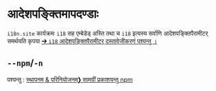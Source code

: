# आदेशपङ्क्तिमापदण्डाः

`i18n.site` कार्यक्रमः `i18` सह एम्बेडेड् अस्ति तथा च `i18` इत्यस्य सर्वाणि आदेशपङ्क्तिपैरामीटर् समर्थयति कृपया [➔ `i18` आदेशपङ्क्तिपैरामीटर् दस्तावेजीकरणं पश्यन्तु ।](/i18/cli)

## `--npm`/`-n`

पश्यन्तु : [स्थापनम् & परिनियोजनम्❯ सामग्रीं प्रकाशयन्तु npm](/i18n.site/use#npm)